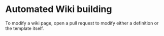 # Automated Wiki building

To modify a wiki page, open a pull request to modify either a definition or the template itself.
